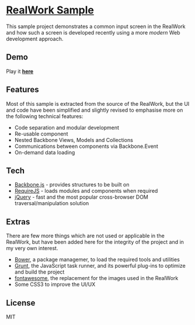 [RealWork Sample](http://codeboyim.github.io/rws/)
===============

This sample project demonstrates a common input screen in the RealWork and how such a screen is developed recently using a more *modern* Web development approach.

Demo
----

Play it [**here**](http://codeboyim.github.io/rws/)


Features
----

Most of this sample is extracted from the source of the RealWork, but the UI and code have been simplified and slightly revised to emphasise more on the following technical features:

- Code separation and modular development
- Re-usable component
- Nested Backbone Views, Models and Collections
- Communications between components via Backbone.Event
- On-demand data loading

Tech
---

- [Backbone.js] - provides structures to be built on
- [RequireJS] - loads modules and components when required
- [jQuery] - fast and the most popular cross-browser DOM traversal/manipulation solution


Extras
----

There are few more things which are not used or applicable in the RealWork, but have been added here for the integrity of the project and in my very own interest.

- [Bower], a package managemer, to load the required tools and utilities
- [Grunt], the JavaScript task runner, and its powerful plug-ins to optimize and build the project
- [fontawesome], the replacement for the images used in the RealWork 
- Some CSS3 to improve the UI/UX




License
----

MIT

[Backbone.js]:http://backbonejs.org/
[RequireJS]:http://requirejs.org/
[jQuery]:http://jquery.com
[Bower]:http://bower.io/
[Grunt]:http://gruntjs.com/
[fontawesome]:http://fortawesome.github.io/Font-Awesome/
